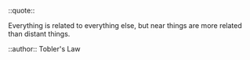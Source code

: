
::quote::

Everything is related to everything else, but  <Variant type="warning">near</Variant>  things are more related than <Variant type="warning">distant</Variant> things.

::author::
Tobler's Law

